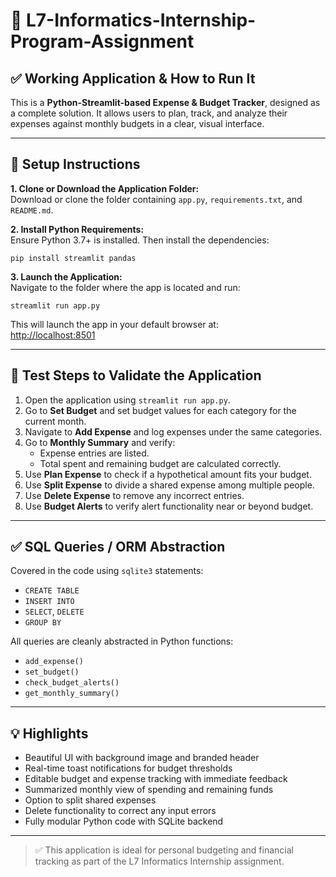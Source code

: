 # 💾 L7-Informatics-Internship-Program-Assignment

## ✅ Working Application & How to Run It

This is a **Python-Streamlit-based Expense & Budget Tracker**, designed as a complete solution. It allows users to plan, track, and analyze their expenses against monthly budgets in a clear, visual interface.

---

## 🔧 Setup Instructions

**1. Clone or Download the Application Folder:**  
Download or clone the folder containing `app.py`, `requirements.txt`, and `README.md`.

**2. Install Python Requirements:**  
Ensure Python 3.7+ is installed. Then install the dependencies:
```
pip install streamlit pandas
```

**3. Launch the Application:**  
Navigate to the folder where the app is located and run:
```
streamlit run app.py
```
This will launch the app in your default browser at:  
[http://localhost:8501](http://localhost:8501)

---

## 🧪 Test Steps to Validate the Application

1. Open the application using `streamlit run app.py`.
2. Go to **Set Budget** and set budget values for each category for the current month.
3. Navigate to **Add Expense** and log expenses under the same categories.
4. Go to **Monthly Summary** and verify:
   - Expense entries are listed.
   - Total spent and remaining budget are calculated correctly.
5. Use **Plan Expense** to check if a hypothetical amount fits your budget.
6. Use **Split Expense** to divide a shared expense among multiple people.
7. Use **Delete Expense** to remove any incorrect entries.
8. Use **Budget Alerts** to verify alert functionality near or beyond budget.

---

## ✅ SQL Queries / ORM Abstraction

Covered in the code using `sqlite3` statements:
- `CREATE TABLE`
- `INSERT INTO`
- `SELECT`, `DELETE`
- `GROUP BY`

All queries are cleanly abstracted in Python functions:
- `add_expense()`
- `set_budget()`
- `check_budget_alerts()`
- `get_monthly_summary()`

---

## 💡 Highlights

- Beautiful UI with background image and branded header
- Real-time toast notifications for budget thresholds
- Editable budget and expense tracking with immediate feedback
- Summarized monthly view of spending and remaining funds
- Option to split shared expenses
- Delete functionality to correct any input errors
- Fully modular Python code with SQLite backend

---

> ✅ This application is ideal for personal budgeting and financial tracking as part of the L7 Informatics Internship assignment.
